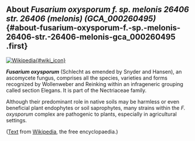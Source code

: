 About *Fusarium oxysporum f. sp. melonis 26406 str. 26406 (melonis) (GCA\_000260495)* {#about-fusarium-oxysporum-f.-sp.-melonis-26406-str.-26406-melonis-gca_000260495 .first}
-------------------------------------------------------------------------------------

[![Wikipedia](/img/wikipedia_logo_v2_en.png){#wiki_icon}](http://en.wikipedia.org/wiki/Fusarium_oxysporum)

***Fusarium oxysporum*** (Schlecht as emended by Snyder and Hansen), an
ascomycete fungus, comprises all the species, varieties and forms
recognized by Wollenweber and Reinking within an infrageneric grouping
called section Elegans. It is part of the Nectriaceae family.

Although their predominant role in native soils may be harmless or even
beneficial plant endophytes or soil saprophytes, many strains within the
*F. oxysporum* complex are pathogenic to plants, especially in
agricultural settings.

([Text](http://en.wikipedia.org/wiki/Fusarium_oxysporum) from
[Wikipedia](http://en.wikipedia.org/), the free encyclopaedia.)
